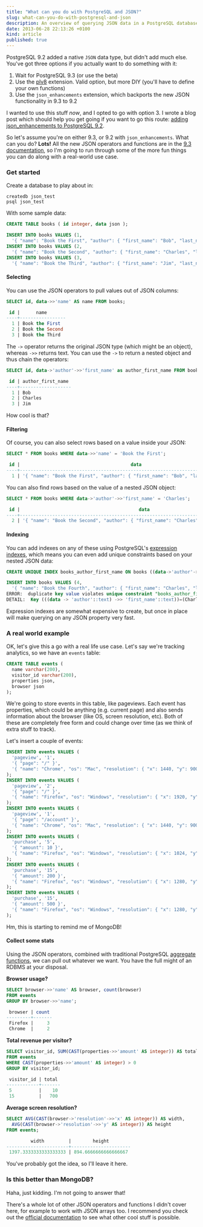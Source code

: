 ```yaml
---
title: "What can you do with PostgreSQL and JSON?"
slug: what-can-you-do-with-postgresql-and-json
description: An overview of querying JSON data in a PostgreSQL database, using the official JSON operators and functions
date: 2013-06-28 22:13:26 +0100
kind: article
published: true
---
```


PostgreSQL 9.2 added a native `JSON` data type, but didn't add much else. You've got three options if you actually want to do something with it:

1. Wait for PostgreSQL 9.3 (or use the beta)
2. Use the [plv8](https://code.google.com/p/plv8js/wiki/PLV8) extension. Valid option, but more DIY (you'll have to define your own functions)
3. Use the `json_enhancements` extension, which backports the new JSON functionality in 9.3 to 9.2

I wanted to use this stuff _now_, and I opted to go with option 3. I wrote a blog post which should help you get going if you want to go this route: [adding json_enhancements to PostgreSQL 9.2](/2013/06/adding-json-enhancements-to-postgresql-9-2).

So let's assume you're on either 9.3, or 9.2 with `json_enhancements`. What can you do? **Lots!** All the new JSON operators and functions are in the [9.3 documentation](https://www.postgresql.org/docs/9.3/static/functions-json.html), so I'm going to run through some of the more fun things you can do along with a real-world use case.

<!-- more -->

### Get started

Create a database to play about in:

    createdb json_test
    psql json_test

With some sample data:

```sql
CREATE TABLE books ( id integer, data json );

INSERT INTO books VALUES (1,
  '{ "name": "Book the First", "author": { "first_name": "Bob", "last_name": "White" } }');
INSERT INTO books VALUES (2,
  '{ "name": "Book the Second", "author": { "first_name": "Charles", "last_name": "Xavier" } }');
INSERT INTO books VALUES (3,
  '{ "name": "Book the Third", "author": { "first_name": "Jim", "last_name": "Brown" } }');
```

#### Selecting

You can use the JSON operators to pull values out of JSON columns:

```sql
SELECT id, data->>'name' AS name FROM books;

 id |      name
----+-----------------
  1 | Book the First
  2 | Book the Second
  3 | Book the Third
```

The `->` operator returns the original JSON type (which might be an object), whereas `->>` returns text. You can use the `->` to return a nested object and thus chain the operators:

```sql
SELECT id, data->'author'->>'first_name' as author_first_name FROM books;

 id | author_first_name
----+-------------------
  1 | Bob
  2 | Charles
  3 | Jim
```

How cool is that?

#### Filtering

Of course, you can also select rows based on a value inside your JSON:

```sql
SELECT * FROM books WHERE data->>'name' = 'Book the First';

 id |                                         data
----+---------------------------------------------------------------------------------------
  1 | '{ "name": "Book the First", "author": { "first_name": "Bob", "last_name": "White" } }'
```

You can also find rows based on the value of a nested JSON object:

```sql
SELECT * FROM books WHERE data->'author'->>'first_name' = 'Charles';

 id |                                            data
----+---------------------------------------------------------------------------------------------
  2 | '{ "name": "Book the Second", "author": { "first_name": "Charles", "last_name": "Xavier" } }'
```

#### Indexing

You can add indexes on any of these using PostgreSQL's [expression indexes](https://www.postgresql.org/docs/9.2/static/indexes-expressional.html), which means you can even add unique constraints based on your nested JSON data:

```sql
CREATE UNIQUE INDEX books_author_first_name ON books ((data->'author'->>'first_name'));

INSERT INTO books VALUES (4,
  '{ "name": "Book the Fourth", "author": { "first_name": "Charles", "last_name": "Davis" } }');
ERROR:  duplicate key value violates unique constraint "books_author_first_name"
DETAIL:  Key (((data -> 'author'::text) ->> 'first_name'::text))=(Charles) already exists.
```

Expression indexes are somewhat expensive to create, but once in place will make querying on any JSON property very fast.

### A real world example

OK, let's give this a go with a real life use case. Let's say we're tracking analytics, so we have an `events` table:

```sql
CREATE TABLE events (
  name varchar(200),
  visitor_id varchar(200),
  properties json,
  browser json
);
```

We're going to store events in this table, like pageviews. Each event has properties, which could be anything (e.g. current page) and also sends information about the browser (like OS, screen resolution, etc). Both of these are completely free form and could change over time (as we think of extra stuff to track).

Let's insert a couple of events:

```sql
INSERT INTO events VALUES (
  'pageview', '1',
  '{ "page": "/" }',
  '{ "name": "Chrome", "os": "Mac", "resolution": { "x": 1440, "y": 900 } }'
);
INSERT INTO events VALUES (
  'pageview', '2',
  '{ "page": "/" }',
  '{ "name": "Firefox", "os": "Windows", "resolution": { "x": 1920, "y": 1200 } }'
);
INSERT INTO events VALUES (
  'pageview', '1',
  '{ "page": "/account" }',
  '{ "name": "Chrome", "os": "Mac", "resolution": { "x": 1440, "y": 900 } }'
);
INSERT INTO events VALUES (
  'purchase', '5',
  '{ "amount": 10 }',
  '{ "name": "Firefox", "os": "Windows", "resolution": { "x": 1024, "y": 768 } }'
);
INSERT INTO events VALUES (
  'purchase', '15',
  '{ "amount": 200 }',
  '{ "name": "Firefox", "os": "Windows", "resolution": { "x": 1280, "y": 800 } }'
);
INSERT INTO events VALUES (
  'purchase', '15',
  '{ "amount": 500 }',
  '{ "name": "Firefox", "os": "Windows", "resolution": { "x": 1280, "y": 800 } }'
);
```

Hm, this is starting to remind me of MongoDB!

#### Collect some stats

Using the JSON operators, combined with traditional PostgreSQL [aggregate functions](https://www.postgresql.org/docs/9.2/static/functions-aggregate.html), we can pull out whatever we want. You have the full might of an RDBMS at your disposal.

**Browser usage?**

```sql
SELECT browser->>'name' AS browser, count(browser)
FROM events
GROUP BY browser->>'name';

 browser | count
---------+-------
 Firefox |     3
 Chrome  |     2
```

**Total revenue per visitor?**

```sql
SELECT visitor_id, SUM(CAST(properties->>'amount' AS integer)) AS total
FROM events
WHERE CAST(properties->>'amount' AS integer) > 0
GROUP BY visitor_id;

 visitor_id | total
------------+-------
 5          |    10
 15         |   700
```

**Average screen resolution?**

```sql
SELECT AVG(CAST(browser->'resolution'->>'x' AS integer)) AS width,
  AVG(CAST(browser->'resolution'->>'y' AS integer)) AS height
FROM events;

         width         |        height
-----------------------+----------------------
 1397.3333333333333333 | 894.6666666666666667
```

You've probably got the idea, so I'll leave it here.

### Is this better than MongoDB?

Haha, just kidding. I'm not going to answer that!

There's a whole lot of other JSON operators and functions I didn't cover here, for example to work with JSON arrays too. I recommend you check out the [official documentation](https://www.postgresql.org/docs/9.3/static/functions-json.html) to see what other cool stuff is possible.
